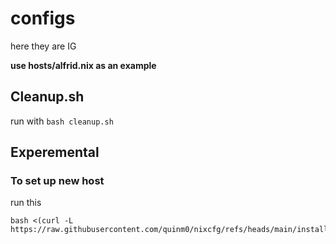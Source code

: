 # configs

here they are IG

**use hosts/alfrid.nix as an example**

## Cleanup.sh

run with `bash cleanup.sh`

## Experemental

### To set up new host

run this

```
bash <(curl -L https://raw.githubusercontent.com/quinm0/nixcfg/refs/heads/main/install.sh)
```
